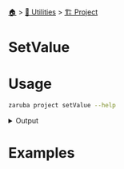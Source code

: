 <!--startTocHeader-->
[🏠](../../README.md) > [🔧 Utilities](../README.md) > [🏗️ Project](README.md)
# SetValue
<!--endTocHeader-->

# Usage


```bash
zaruba project setValue --help
```
 
<details>
<summary>Output</summary>
 
```````
Set project value

Usage:
  zaruba project setValue <key> <value> [projectFile] [flags]

Flags:
  -h, --help   help for setValue
```````
</details>


# Examples



<!--startTocSubtopic-->
<!--endTocSubtopic-->